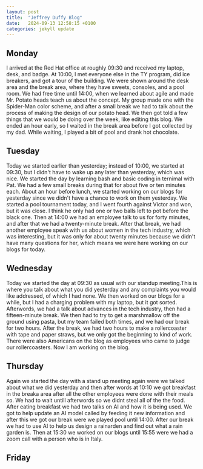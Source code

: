 ```yaml
---
layout: post
title:  "Jeffrey Duffy Blog"
date:   2024-09-13 12:58:15 +0100
categories: jekyll update
---
```


## Monday
I arrived at the Red Hat office at roughly 09:30 and received my laptop, desk, and badge. At 10:00, I met everyone else in the TY program, did ice breakers, and got a tour of the building. We were shown around the desk area and the break area, where they have sweets, consoles, and a pool room. We had free time until 14:00, when we learned about agile and made Mr. Potato heads teach us about the concept. My group made one with the Spider-Man color scheme, and after a small break we had to talk about the process of making the design of our potato head. We then got told a few things that we would be doing over the week, like editing this blog. We ended an hour early, so I waited in the break area before I got collected by my dad. While waiting, I played a bit of pool and drank hot chocolate.
## Tuesday
Today we started earlier than yesterday; instead of 10:00, we started at 09:30, but I didn't have to wake up any later than yesterday, which was nice. We started the day by learning bash and basic coding in ternimal with Pat. We had a few small breaks during that for about five or ten minutes each. About an hour before lunch, we started working on our blogs for yesterday since we didn't have a chance to work on them yesterday. We started a pool tournament today, and I went fourth against Victor and won, but it was close. I think he only had one or two balls left to pot before the black one. Then at 14:00 we had an employee talk to us for forty minutes, and after that we had a twenty-minute break. After that break, we had another employee speak with us about women in the tech industry, which was interesting, but it was only for about twenty minutes because we didn't have many questions for her, which means we were here working on our blogs for today.
## Wednesday
Today we started the day at 09:30 as usual with our standup meeting.This is where you talk about what you did yesterday and any complaints you would like addressed, of which I had none. We then worked on our blogs for a while, but I had a charging problem with my laptop, but it got sorted. Afterwords, we had a talk about advances in the tech industry, then had a fifteen-minute break. We then had to try to get a marshmallow off the ground using pasta, but my team failed both times, and we had our break for two hours. After the break, we had two hours to make a rollercoaster with tape and paper straws, but we only got the beginning to kind of work. There were also Americans on the blog as employees who came to judge our rollercoasters. Now I am working on the blog.

## Thursday
Again we started the day with a stand up meeting again were we talked about what we did yesterday and then after words at 10:10 we got breakfast in the breaka area after all the other employees were done with their meals so. We had to wait untill afterwords so we didnt steal all of the the food. After eating breakfast we had two talks on AI and how it is being used. We got to help update an AI model called by feeding it new information and after this we got our break were we played pool until 14:00. After our break we had to use AI to help us design a rainarden and find out what a rain garden is. Then at 15:30 we worked on our blogs until 15:55 were we had a zoom call with a person who is in Italy.

## Friday




